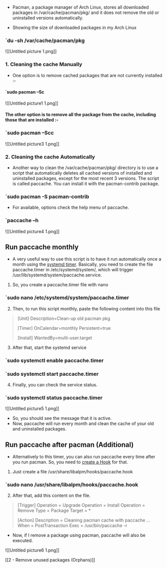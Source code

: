 - Pacman, a package manager of Arch Linux, stores all downloaded packages in /var/cache/pacman/pkg/ and it does not remove the old or uninstalled versions automatically.

-   Showing the size of downloaded packages in my Arch Linux

### `du -sh /var/cache/pacman/pkg

![[Untitled picture 1.png]]

### 1. Cleaning the cache Manually

-   One option is to remove cached packages that are not currently installed :-

#### `sudo pacman –Sc

![[Untitled picture1 1.png]]

#### The other option is to remove all the package from the cache, including those that are installed :-

### `sudo pacman –Scc



![[Untitled picture3 1.png]]

### 2.  Cleaning the cache Automatically
- Another way to clean the /var/cache/pacman/pkg/ directory is to use a script that automatically deletes all cached versions of installed and uninstalled packages, except for the most recent 3 versions. The script is called paccache. You can install it with the pacman-contrib package.

### `sudo pacman -S pacman-contrib

- For available, options check the help menu of paccache.

### `paccache –h

![[Untitled picture4 1.png]]

## Run paccache monthly
- A very useful way to use this script is to have it run automatically once a month using the [systemd timer](https://wiki.archlinux.org/index.php/Systemd/Timers#Timer_units). Basically, you need to create the file paccache.timer in /etc/systemd/system/, which will trigger /usr/lib/systemd/system/paccache.service.

1.  So, you create a paccache.timer file with nano

### `sudo nano /etc/systemd/system/paccache.timer

2. Then, to run this script monthly, paste the following content into this file 

> [Unit]
> Description=Clean-up old pacman pkg
> 
> [Timer]
> OnCalendar=monthly
> Persistent=true
> 
> [Install]
> WantedBy=multi-user.target

3. After that, start the systemd service

### `sudo systemctl enable paccache.timer

### `sudo systemctl start paccache.timer

4. Finally, you can check the service status.

### `sudo systemctl status paccache.timer

![[Untitled picture5 1.png]]

- So, you should see the message that it is active. 
- Now, paccache will run every month and clean the cache of your old and uninstalled packages.

## Run paccache after pacman (Additional)

- Alternatively to this timer, you can also run paccache every time after you run pacman. So, you need to [create a Hook](https://wiki.archlinux.org/index.php/Pacman#Hooks) for that.

1. Just create a file /usr/share/libalpm/hooks/paccache.hook

### `sudo nano /usr/share/libalpm/hooks/paccache.hook

2.  After that, add this content on the file.

> [Trigger]
> Operation = Upgrade
> Operation = Install
> Operation = Remove
> Type = Package
> Target = *
> 
> [Action]
> Description = Cleaning pacman cache with paccache …
> When = PostTransaction
> Exec = /usr/bin/paccache -r

- Now, if I remove a package using pacman, paccache will also be executed.


![[Untitled picture6 1.png]]

[[2 - Remove unused packages (Orphans)]]
